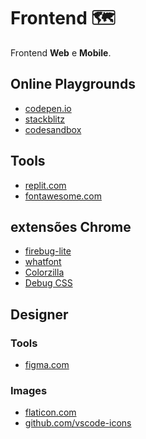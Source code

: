 # Frontend :world_map:

Frontend **Web** e **Mobile**.

## Online Playgrounds

- [codepen.io](https://codepen.io)
- [stackblitz](https://stackblitz.com/edit/react-xk7msu)
- [codesandbox](https://codesandbox.io/s/new)

## Tools

- [replit.com](https://replit.com)
- [fontawesome.com](https://fontawesome.com)

## extensões Chrome

- [firebug-lite](https://chrome.google.com/webstore/detail/firebug-lite-for-google-c/ehemiojjcpldeipjhjkepfdaohajpbdo?hl=en-US)
- [whatfont](https://chrome.google.com/webstore/detail/whatfont/jabopobgcpjmedljpbcaablpmlmfcogm/related?hl=en-US)
- [Colorzilla]()
- [Debug CSS](https://chrome.google.com/webstore/detail/debug-css/igiofjnckcagmjgdoaakafngegecjnkj)

## Designer

### Tools

- [figma.com](https://www.figma.com)

### Images

- [flaticon.com](https://www.flaticon.com)
- [github.com/vscode-icons](https://github.com/vscode-icons)

